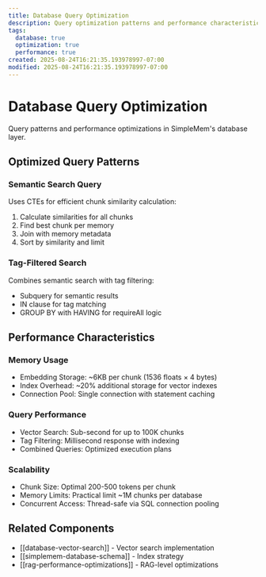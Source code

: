```yaml
---
title: Database Query Optimization
description: Query optimization patterns and performance characteristics
tags:
  database: true
  optimization: true
  performance: true
created: 2025-08-24T16:21:35.193978997-07:00
modified: 2025-08-24T16:21:35.193978997-07:00
---
```


# Database Query Optimization

Query patterns and performance optimizations in SimpleMem's database layer.

## Optimized Query Patterns

### Semantic Search Query
Uses CTEs for efficient chunk similarity calculation:
1. Calculate similarities for all chunks
2. Find best chunk per memory
3. Join with memory metadata
4. Sort by similarity and limit

### Tag-Filtered Search
Combines semantic search with tag filtering:
- Subquery for semantic results
- IN clause for tag matching
- GROUP BY with HAVING for requireAll logic

## Performance Characteristics

### Memory Usage
- Embedding Storage: ~6KB per chunk (1536 floats × 4 bytes)
- Index Overhead: ~20% additional storage for vector indexes
- Connection Pool: Single connection with statement caching

### Query Performance
- Vector Search: Sub-second for up to 100K chunks
- Tag Filtering: Millisecond response with indexing
- Combined Queries: Optimized execution plans

### Scalability
- Chunk Size: Optimal 200-500 tokens per chunk
- Memory Limits: Practical limit ~1M chunks per database
- Concurrent Access: Thread-safe via SQL connection pooling

## Related Components
- [[database-vector-search]] - Vector search implementation
- [[simplemem-database-schema]] - Index strategy
- [[rag-performance-optimizations]] - RAG-level optimizations